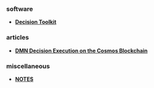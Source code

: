 ### software
- [**Decision Toolkit**](https://github.com/DecisionToolkit)

### articles
- [**DMN Decision Execution on the Cosmos Blockchain**](https://depta.medium.com/dmn-decision-execution-on-the-cosmos-blockchain-0d8c76c29e67)

### miscellaneous
- [**NOTES**](https://dariuszdepta.github.io)
